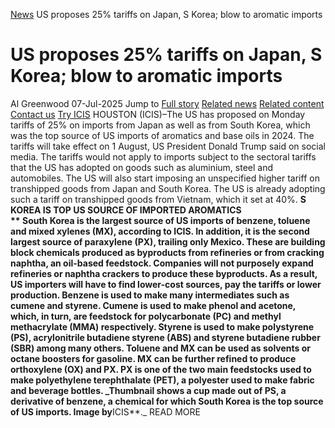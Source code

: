 [News](https://www.icis.com/explore/resources/news/) US proposes 25% tariffs on Japan, S Korea; blow to aromatic imports
# US proposes 25% tariffs on Japan, S Korea; blow to aromatic imports
Al Greenwood
07-Jul-2025
Jump to
[Full story](https://www.icis.com/explore/resources/news/2025/07/07/11117166/us-proposes-25-tariffs-on-japan-s-korea-blow-to-aromatic-imports/#full-story)
[Related news](https://www.icis.com/explore/resources/news/2025/07/07/11117166/us-proposes-25-tariffs-on-japan-s-korea-blow-to-aromatic-imports/#related-articles)
[Related content](https://www.icis.com/explore/resources/news/2025/07/07/11117166/us-proposes-25-tariffs-on-japan-s-korea-blow-to-aromatic-imports/#related-contents)
[Contact us](https://www.icis.com/explore/resources/news/2025/07/07/11117166/us-proposes-25-tariffs-on-japan-s-korea-blow-to-aromatic-imports/#contact-us)
[Try ICIS](https://www.icis.com/explore/contact/try-icis-today/?intcmp=individual-news_try-icis)
HOUSTON (ICIS)–The US has proposed on Monday tariffs of 25% on imports from Japan as well as from South Korea, which was the top source of US imports of aromatics and base oils in 2024. 
The tariffs will take effect on 1 August, US President Donald Trump said on social media. The tariffs would not apply to imports subject to the sectoral tariffs that the US has adopted on goods such as aluminium, steel and automobiles. 
The US will also start imposing an unspecified higher tariff on transhipped goods from Japan and South Korea. The US is already adopting such a tariff on transhipped goods from Vietnam, which it set at 40%. 
**S KOREA IS TOP US SOURCE OF IMPORTED AROMATICS  
** South Korea is the largest source of US imports of benzene, toluene and mixed xylenes (MX), according to ICIS. In addition, it is the second largest source of paraxylene (PX), trailing only Mexico. 
These are building block chemicals produced as byproducts from refineries or from cracking naphtha, an oil-based feedstock. Companies will not purposely expand refineries or naphtha crackers to produce these byproducts. As a result, US importers will have to find lower-cost sources, pay the tariffs or lower production. 
Benzene is used to make many intermediates such as cumene and styrene. 
Cumene is used to make phenol and acetone, which, in turn, are feedstock for polycarbonate (PC) and methyl methacrylate (MMA) respectively. 
Styrene is used to make polystyrene (PS), acrylonitrile butadiene styrene (ABS) and styrene butadiene rubber (SBR) among many others. 
Toluene and MX can be used as solvents or octane boosters for gasoline. MX can be further refined to produce orthoxylene (OX) and PX. 
PX is one of the two main feedstocks used to make polyethylene terephthalate (PET), a polyester used to make fabric and beverage bottles. 
_Thumbnail shows a cup made out of PS, a derivative of benzene, a chemical for which South Korea is the top source of US imports. Image by**ICIS**._
READ MORE